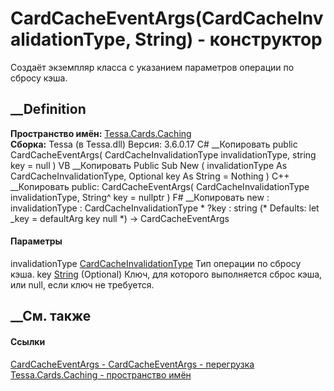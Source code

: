 # CardCacheEventArgs(CardCacheInvalidationType, String) - конструктор
Создаёт экземпляр класса с указанием параметров операции по сбросу кэша.
## __Definition
 **Пространство имён:** [Tessa.Cards.Caching](N_Tessa_Cards_Caching.htm)  
 **Сборка:** Tessa (в Tessa.dll) Версия: 3.6.0.17
C# __Копировать
     public CardCacheEventArgs(
    	CardCacheInvalidationType invalidationType,
    	string key = null
    )
VB __Копировать
     Public Sub New ( 
    	invalidationType As CardCacheInvalidationType,
    	Optional key As String = Nothing
    )
C++ __Копировать
     public:
    CardCacheEventArgs(
    	CardCacheInvalidationType invalidationType, 
    	String^ key = nullptr
    )
F# __Копировать
     new : 
            invalidationType : CardCacheInvalidationType * 
            ?key : string 
    (* Defaults:
            let _key = defaultArg key null
    *)
    -> CardCacheEventArgs
#### Параметры
invalidationType
[CardCacheInvalidationType](T_Tessa_Cards_Caching_CardCacheInvalidationType.htm)
    Тип операции по сбросу кэша.
key [String](https://learn.microsoft.com/dotnet/api/system.string) (Optional)
     Ключ, для которого выполняется сброс кэша, или null, если ключ не требуется. 
## __См. также
#### Ссылки
[CardCacheEventArgs - ](T_Tessa_Cards_Caching_CardCacheEventArgs.htm)
[CardCacheEventArgs -
перегрузка](Overload_Tessa_Cards_Caching_CardCacheEventArgs__ctor.htm)
[Tessa.Cards.Caching - пространство имён](N_Tessa_Cards_Caching.htm)
